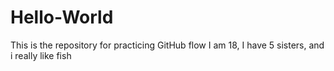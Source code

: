# Hello-World
This is the repository for practicing GitHub flow 
I am 18, I have 5 sisters, and i really like fish 
